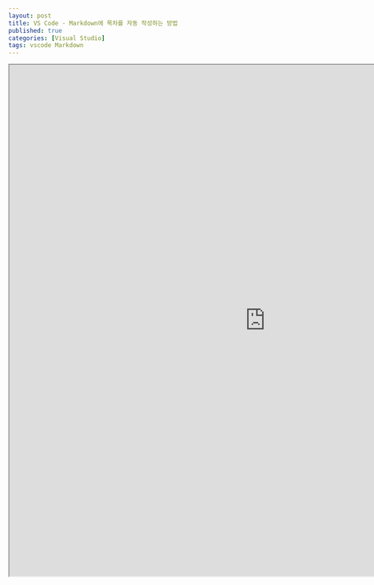 ```yaml
---
layout: post
title: VS Code - Markdown에 목차를 자동 작성하는 방법
published: true
categories: [Visual Studio]
tags: vscode Markdown
---
```

<iframe width="1024" height="1024" src="https://docs.google.com/document/d/e/2PACX-1vRvBr5KDdJlh9VY1zX4SH-dG5NWvAdSFhO_rE04Slb58don2QZWu2MYVAGzKVBqV3CvNTimbZeRbUhz/pub?embedded=true"></iframe>  
  

